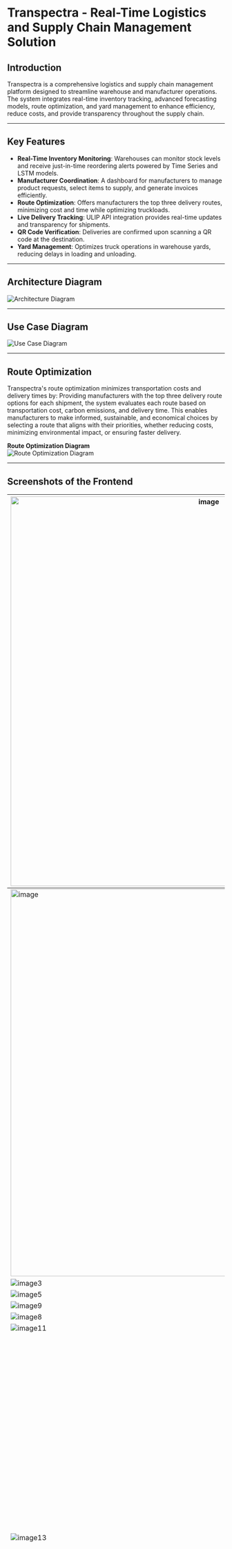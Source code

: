 # Transpectra - Real-Time Logistics and Supply Chain Management Solution

## Introduction  
Transpectra is a comprehensive logistics and supply chain management platform designed to streamline warehouse and manufacturer operations. The system integrates real-time inventory tracking, advanced forecasting models, route optimization, and yard management to enhance efficiency, reduce costs, and provide transparency throughout the supply chain.

---

## Key Features  
- **Real-Time Inventory Monitoring**: Warehouses can monitor stock levels and receive just-in-time reordering alerts powered by Time Series and LSTM models.  
- **Manufacturer Coordination**: A dashboard for manufacturers to manage product requests, select items to supply, and generate invoices efficiently.  
- **Route Optimization**: Offers manufacturers the top three delivery routes, minimizing cost and time while optimizing truckloads.  
- **Live Delivery Tracking**: ULIP API integration provides real-time updates and transparency for shipments.  
- **QR Code Verification**: Deliveries are confirmed upon scanning a QR code at the destination.  
- **Yard Management**: Optimizes truck operations in warehouse yards, reducing delays in loading and unloading.  

---

## Architecture Diagram  
![Architecture Diagram](https://github.com/user-attachments/assets/f92cfb39-bc80-48d6-9e72-2819f4359bc1)

---

## Use Case Diagram  
![Use Case Diagram](https://github.com/user-attachments/assets/4c2f81d7-cfa6-4768-adb8-4e8126befbdf)

---

## Route Optimization  

Transpectra's route optimization minimizes transportation costs and delivery times by:  Providing manufacturers with the top three delivery route options for each shipment, the system evaluates each route based on transportation cost, carbon emissions, and delivery time. This enables manufacturers to make informed, sustainable, and economical choices by selecting a route that aligns with their priorities, whether reducing costs, minimizing environmental impact, or ensuring faster delivery. 

**Route Optimization Diagram**  
![Route Optimization Diagram](https://github.com/user-attachments/assets/099a1ec8-a007-47df-b3ac-b029af0c48ef)

---

## Screenshots of the Frontend  
| <img width="902" alt="image" src="https://github.com/user-attachments/assets/3acd7ca2-8c73-4418-b5d5-843b9f375349"> | <img width="892" alt="image" src="https://github.com/user-attachments/assets/28db47e8-32e4-46e8-b660-03033fccdc06">|
|------------------------------------------------------------|------------------------------------------------------------|
|<img width="896" alt="image" src="https://github.com/user-attachments/assets/9970906d-249a-4e04-b8d4-4370e6ac92ee">| ![image4](https://github.com/user-attachments/assets/014fbd4b-7767-4c09-9f2b-92fa7c1ff248)|
| ![image3](https://github.com/user-attachments/assets/485fdb20-0791-441c-aea2-ada86b23657c)| ![image4](https://github.com/user-attachments/assets/699ceeec-e81b-4f91-8ba3-2c72aed327f3)|
| ![image5](https://github.com/user-attachments/assets/9829893a-fd07-467e-80d7-fae8e6a052ee)|![image6](https://github.com/user-attachments/assets/10fe2646-bd82-4347-9d56-a1a2c9ca9747)|
| ![image9](https://github.com/user-attachments/assets/d2e06893-8c0b-4fa8-84bd-4f3ef82d7954)| ![image7](https://github.com/user-attachments/assets/3397475b-e737-4195-bd7c-4c1dab05c5b0)|
| ![image8](https://github.com/user-attachments/assets/6c782ff1-cd93-45ec-84ce-28ec200007cc)|![image10](https://github.com/user-attachments/assets/233198da-0eab-4598-a1a2-f547c875fcfb)|
| ![image11](https://github.com/user-attachments/assets/7d68c53a-10a8-4ee0-9bd5-39f196b9046d)| ![image12](https://github.com/user-attachments/assets/daee9a96-e140-49f5-9dc5-812c9832d2ee)|
| ![image13](https://github.com/user-attachments/assets/155f1753-c1de-46ce-bb88-40c5406144b6)|<img width="937" alt="image" src="https://github.com/user-attachments/assets/f6416c93-7b74-427a-9fde-2f4666eb0aaa">|


---

## Tech Stack  
- **Frontend**: React.js, Tailwind CSS  
- **Backend**: Node.js, Express.js  
- **Database**: MongoDB  
- **Machine Learning**: Python, TensorFlow  
- **Cloud Storage**: Cloudinary  
- **API Integration**: ULIP APIs, REST APIs  
- **Deployment**: Vercel, Render  
- **Authentication**: JWT  
- **Visualization**: Chart.js
- **AI Models**: Facebook-Prophet, Gemini-1.5-pro, LSTM
- **ULIP APIs Required**: Vahan API, Saarthi API, DGFT API, IIMB API, NICDC API, E-way Bill API, Digilocker API

---

## Deployed Link  
Access the live platform [here](https://transpectra.vercel.app/).  

---

## How to Set Up the Project  

1. **Clone the Repository**  
   ```bash
   git clone https://github.com/username/transpectra.git
   cd transpectra
   ```

2. **Install the dependencies**  
   ```bash
   npm install
   cd server && npm install
   cd ../webclient && npm install
   ```
 3.**Set Up Environment Variables**

 4.**Start the Application**
   ```bash
   cd server
    npm run dev
    cd ../webclient 
    npm start
   ```
    
## Future Development
- **Retailer Integration**: Expanding the system to automate operations between warehouses and retailers, completing the full supply chain cycle.
- **Yard Management System Integration**: Integrating Yard management system to fully automate the system.
